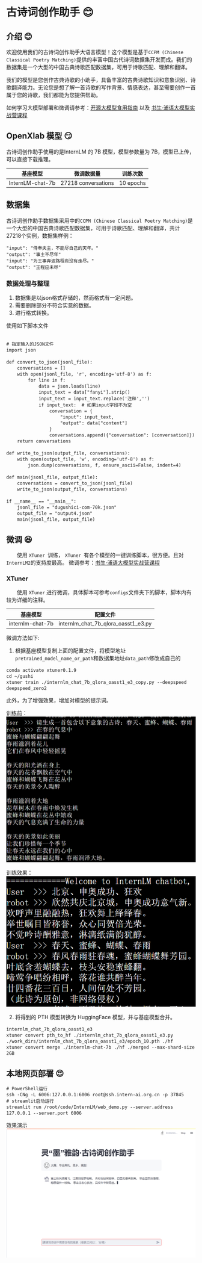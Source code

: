 # 古诗词创作助手 :blush:	

## 介绍 😊

​	欢迎使用我们的古诗词创作助手大语言模型！这个模型是基于`CCPM (Chinese Classical Poetry Matching)`提供的丰富中国古代诗词数据集开发而成。我们的数据集是一个大型的中国古典诗歌匹配数据集，可用于诗歌匹配、理解和翻译。

​	我们的模型是您创作古典诗歌的小助手，具备丰富的古典诗歌知识和意象识别、诗歌翻译能力。无论您是想了解一首诗歌的写作背景、情感表达，甚至需要创作一首属于您的诗歌，我们都能为您提供帮助。

如何学习大模型部署和微调请参考：[开源大模型食用指南](https://github.com/datawhalechina/self-llm.git) 以及 [书生·浦语大模型实战营课程](https://github.com/InternLM/tutorial.git)

## OpenXlab 模型 :smirk:	

古诗词创作助手使用的是InternLM 的 7B 模型，模型参数量为 7B，模型已上传，可以直接下载推理。

| 基座模型         | 微调数据量          | 训练次数 | 
| ---------------- | ------------------- | -------- | 
| InternLM-chat-7b | 27218 conversations | 10 epochs | 

## 数据集

​	古诗词创作助手数据集采用中的`CCPM (Chinese Classical Poetry Matching)`是一个大型的中国古典诗歌匹配数据集，可用于诗歌匹配、理解和翻译，共计 27218个实例，数据集样例：

```
"input": "侍奉夫主，不能尽自己的天年。"
"output": "事主不尽年"
"input": "为王事奔波路程尚没有走尽。"
"output": "王程应未尽"
```

### 数据处理与整理

1. 数据集是以json格式存储的，然而格式有一定问题。
2. 需要删除部分不符合实意的数据。
3. 进行格式转换。

使用如下脚本文件

```

# 指定输入的JSON文件
import json

def convert_to_json(jsonl_file):
    conversations = []
    with open(jsonl_file, 'r', encoding='utf-8') as f:
        for line in f:
            data = json.loads(line)
            input_text = data["fanyi"].strip()
            input_text = input_text.replace('注释','')
            if input_text:  # 如果input字段不为空
                conversation = {
                    "input": input_text,
                    "output": data["content"]
                }
                conversations.append({"conversation": [conversation]})
    return conversations

def write_to_json(output_file, conversations):
    with open(output_file, 'w', encoding='utf-8') as f:
        json.dump(conversations, f, ensure_ascii=False, indent=4)

def main(jsonl_file, output_file):
    conversations = convert_to_json(jsonl_file)
    write_to_json(output_file, conversations)

if __name__ == "__main__":
    jsonl_file = "dugushici-com-70k.json"
    output_file = "output4.json"
    main(jsonl_file, output_file)

```

## 微调 :satisfied:	

  使用 `XTuner `训练， `XTuner `有各个模型的一键训练脚本，很方便。且对` InternLM2 `的支持度最高。
  微调参考：[书生·浦语大模型实战营课程](https://github.com/InternLM/tutorial.git)

### XTuner

  使用 `XTuner` 进行微调，具体脚本可参考`configs`文件夹下的脚本，脚本内有较为详细的注释。

| 基座模型         | 配置文件                               |
| ---------------- | -------------------------------------- |
| internlm-chat-7b | internlm_chat_7b_qlora_oasst1_e3.py |

微调方法如下:

1. 根据基座模型复制上面的配置文件，将模型地址`pretrained_model_name_or_path`和数据集地址`data_path`修改成自己的

```
conda activate xtuner0.1.9
cd ~/gushi
xtuner train ./internlm_chat_7b_qlora_oasst1_e3_copy.py --deepspeed deepspeed_zero2
```

此外，为了增强效果，增加对模型的提示词。

训练前：
![](./imgs/pre_p.png)

训练效果：
![](./imgs/pre.png)

2. 将得到的 PTH 模型转换为 HuggingFace 模型，并与基座模型合并。

```
internlm_chat_7b_qlora_oasst1_e3
xtuner convert pth_to_hf ./internlm_chat_7b_qlora_oasst1_e3.py ./work_dirs/internlm_chat_7b_qlora_oasst1_e3/epoch_10.pth ./hf
xtuner convert merge ./internlm-chat-7b ./hf ./merged --max-shard-size 2GB
```

## 本地网页部署 :heart_eyes:	

```
# PowerShell运行
ssh -CNg -L 6006:127.0.0.1:6006 root@ssh.intern-ai.org.cn -p 37845
# streamlit启动运行
streamlit run /root/code/InternLM/web_demo.py --server.address 127.0.0.1 --server.port 6006
```

效果演示
![](./imgs/las.png)
